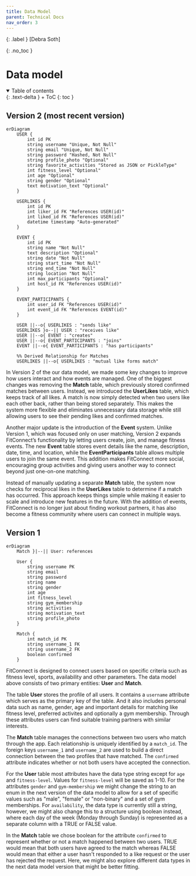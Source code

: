 ```yaml
---
title: Data Model
parent: Technical Docs
nav_order: 3
---
```


{: .label }
[Debra Soth]

{: .no_toc }
# Data model

<details open markdown="block">
{: .text-delta }
<summary>Table of contents</summary>
+ ToC
{: toc }
</details>

## Version 2 (most recent version)

```mermaid
erDiagram
    USER {
        int id PK
        string username "Unique, Not Null"
        string email "Unique, Not Null"
        string password "Hashed, Not Null"
        string profile_photo "Optional"
        string favorite_activities "Stored as JSON or PickleType"
        int fitness_level "Optional"
        int age "Optional"
        string gender "Optional"
        text motivation_text "Optional"
    }

    USERLIKES {
        int id PK
        int liker_id FK "References USER(id)"
        int liked_id FK "References USER(id)"
        datetime timestamp "Auto-generated"
    }
    
    EVENT {
        int id PK
        string name "Not Null"
        text description "Optional"
        string date "Not Null"
        string start_time "Not Null"
        string end_time "Not Null"
        string location "Not Null"
        int max_participants "Optional"
        int host_id FK "References USER(id)"
    }
    
    EVENT_PARTICIPANTS {
        int user_id FK "References USER(id)"
        int event_id FK "References EVENT(id)"
    }
    
    USER ||--o{ USERLIKES : "sends like"
    USERLIKES }o--|| USER : "receives like"
    USER ||--o{ EVENT : "creates"
    USER ||--o{ EVENT_PARTICIPANTS : "joins"
    EVENT ||--o{ EVENT_PARTICIPANTS : "has participants"

    %% Derived Relationship for Matches
    USERLIKES ||--o{ USERLIKES : "mutual like forms match"
```
In Version 2 of the our data model, we made some key changes to improve how users interact and how events are managed. One of the biggest changes was removing the **Match** table, which previously stored confirmed matches between users. Instead, we introduced the **UserLikes** table, which keeps track of all likes. A match is now simply detected when two users like each other back, rather than being stored separately. This makes the system more flexible and eliminates unnecessary data storage while still allowing users to see their pending likes and confirmed matches.

Another major update is the introduction of the **Event** system. Unlike Version 1, which was focused only on user matching, Version 2 expands FitConnect’s functionality by letting users create, join, and manage fitness events. The new **Event** table stores event details like the name, description, date, time, and location, while the **EventParticipants** table allows multiple users to join the same event. This addition makes FitConnect more social, encouraging group activities and giving users another way to connect beyond just one-on-one matching.

Instead of manually updating a separate **Match** table, the system now checks for reciprocal likes in the **UserLikes** table to determine if a match has occurred. This approach keeps things simple while making it easier to scale and introduce new features in the future. With the addition of events, FitConnect is no longer just about finding workout partners, it has also become a fitness community where users can connect in multiple ways.

## Version 1
```mermaid
erDiagram
    Match }|--|| User: references

    User {
        string username PK
        string email 
        string password
        string name
        string gender
        int age
        int fitness_level
        string gym_membership
        string activities
        string motivation_text
        string profile_photo
    }

    Match {
        int match_id PK
        string username_1 FK
        string username_2 FK
        boolean confirmed
    }
```
FitConnect is designed to connect users based on specific criteria such as fitness level, sports, availability and other parameters. 
The data model above consists of two primary entities: **User** and **Match**. 

The table **User** stores the profile of all users. It contains a `username` attribute which serves as the primary key of the table. And it also includes personal data such as name, gender, age and important details for matching like fitness level, preferred activites and optionally a gym membership. 
Through these attributes users can find suitable training partners with similar interests. 

The **Match** table manages the connections between two users who match through the app. Each relationship is uniquely identified by a `match_id`. The foreign keys `username_1` and `username_2` are used to build a direct connection between the two profiles that have matched. The `confirmed` attribute indicates whether or not both users have accepted the connection.

For the **User** table most attributes have the data type string except for `age` and `fitness-level`. Values for `fitness-level` will be saved as 1-10. For the attributes `gender` and `gym-membership` we might change the string to an enum in the next version of the data model to allow for a set of specific values such as "male", "female" or "non-binary" and a set of gym memberships. For `availability`, the data type is currently still a string, however, we might also change this to a structure using boolean instead, where each day of the week (Monday through Sunday) is represented as a separate column with a TRUE or FALSE value. 

In the **Match** table we chose boolean for the attribute `confirmed` to represent whether or not a match happened between two users. TRUE would mean that both users have agreed to the match whereas FALSE would mean that either a user hasn't responded to a like request or the user has rejected the request. Here, we might also explore different data types in the next data model version that might be better fitting.

